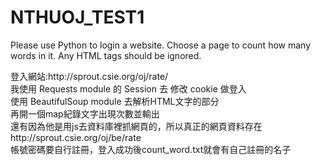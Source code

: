 # NTHUOJ_TEST1

Please use Python to login a website. Choose a page to count how many words in it.
Any HTML tags should be ignored. 
<p>
登入網站:http://sprout.csie.org/oj/rate/<br>
我使用 Requests module 的 Session 去 修改 cookie 做登入<br>
使用 BeautifulSoup module 去解析HTML文字的部分<br>
再開一個map紀錄文字出現次數並輸出<br>
還有因為他是用js去資料庫裡抓網頁的，所以真正的網頁資料存在http://sprout.csie.org/oj/be/rate<br>
帳號密碼要自行註冊，登入成功後count_word.txt就會有自己註冊的名子
</p>
